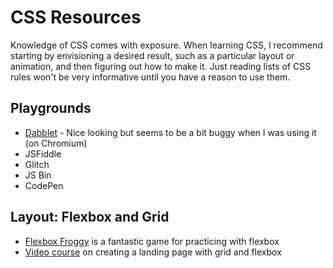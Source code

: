 # CSS Resources

Knowledge of CSS comes with exposure. When learning CSS, I recommend starting by
envisioning a desired result, such as a particular layout or animation, and then
figuring out how to make it. Just reading lists of CSS rules won't be very
informative until you have a reason to use them.

## Playgrounds

- [Dabblet](https://dabblet.com/) - Nice looking but seems to be a bit buggy
  when I was using it (on Chromium)
- JSFiddle
- Glitch
- JS Bin
- CodePen

## Layout: Flexbox and Grid

- [Flexbox Froggy](https://flexboxfroggy.com/) is a fantastic game for
  practicing with flexbox
- [Video course](https://egghead.io/courses/create-a-landing-page-with-css-grid-and-flexbox-6048)
  on creating a landing page with grid and flexbox

